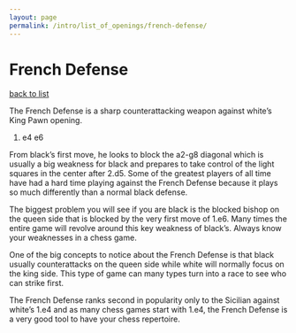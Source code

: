 ```yaml
---
layout: page
permalink: /intro/list_of_openings/french-defense/
---
```


# French Defense

[back to list](../)



The French Defense is a sharp counterattacking weapon against white’s King Pawn opening.

1. e4 e6

From black’s first move, he looks to block the a2-g8 diagonal which is usually a big weakness for black and prepares to take control of the light squares in the center after 2.d5. Some of the greatest players of all time have had a hard time playing against the French Defense because it plays so much differently than a normal black defense.

The biggest problem you will see if you are black is the blocked bishop on the queen side that is blocked by the very first move of 1.e6. Many times the entire game will revolve around this key weakness of black’s. Always know your weaknesses in a chess game.

One of the big concepts to notice about the French Defense is that black usually counterattacks on the queen side while white will normally focus on the king side. This type of game can many types turn into a race to see who can strike first.

The French Defense ranks second in popularity only to the Sicilian against white’s 1.e4 and as many chess games start with 1.e4, the French Defense is a very good tool to have your chess repertoire.

